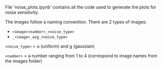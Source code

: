 File 'noise_plots.ipynb' contains all the code used to generate the plots for noise sensitivity.

The images follow a naming convention. There are 2 types of images:
- `<image><number>_<noise_type>`
- `_<image>_avg_<noise_type>`


`<noise_type>` = u (uniform) and g (gaussian)

`<number>` = a number ranging from 1 to 4 (correspond to image names from the images folder)
